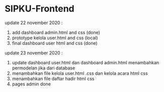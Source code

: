 # SIPKU-Frontend

update 22 november 2020 :
1. add dashboard admin.html and css (done)
2. prototype kelola user.html and css (local)
3. final dashboard user html and css (done)

update 23 november 2020 :
1. update dashboard user.html dan dashboard admin.html menambahkan permodelan jika dari database
2. menambahkan file kelola user.html .css dan kelola acara html css
3. menambahkan file daftar hadir html css
4. pages admin done
